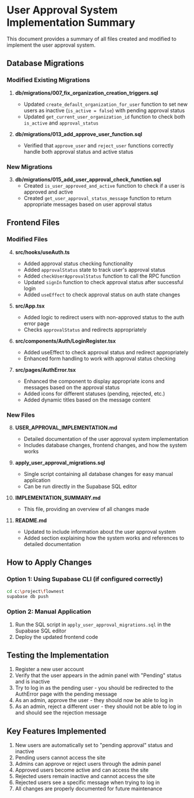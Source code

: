 # User Approval System Implementation Summary

This document provides a summary of all files created and modified to implement the user approval system.

## Database Migrations

### Modified Existing Migrations

1. **db/migrations/007_fix_organization_creation_triggers.sql**
   - Updated `create_default_organization_for_user` function to set new users as inactive (`is_active = false`) with pending approval status
   - Updated `get_current_user_organization_id` function to check both `is_active` and `approval_status`

2. **db/migrations/013_add_approve_user_function.sql**
   - Verified that `approve_user` and `reject_user` functions correctly handle both approval status and active status

### New Migrations

3. **db/migrations/015_add_user_approval_check_function.sql**
   - Created `is_user_approved_and_active` function to check if a user is approved and active
   - Created `get_user_approval_status_message` function to return appropriate messages based on user approval status

## Frontend Files

### Modified Files

4. **src/hooks/useAuth.ts**
   - Added approval status checking functionality
   - Added `approvalStatus` state to track user's approval status
   - Added `checkUserApprovalStatus` function to call the RPC function
   - Updated `signIn` function to check approval status after successful login
   - Added `useEffect` to check approval status on auth state changes

5. **src/App.tsx**
   - Added logic to redirect users with non-approved status to the auth error page
   - Checks `approvalStatus` and redirects appropriately

6. **src/components/Auth/LoginRegister.tsx**
   - Added useEffect to check approval status and redirect appropriately
   - Enhanced form handling to work with approval status checking

7. **src/pages/AuthError.tsx**
   - Enhanced the component to display appropriate icons and messages based on the approval status
   - Added icons for different statuses (pending, rejected, etc.)
   - Added dynamic titles based on the message content

### New Files

8. **USER_APPROVAL_IMPLEMENTATION.md**
   - Detailed documentation of the user approval system implementation
   - Includes database changes, frontend changes, and how the system works

9. **apply_user_approval_migrations.sql**
   - Single script containing all database changes for easy manual application
   - Can be run directly in the Supabase SQL editor

10. **IMPLEMENTATION_SUMMARY.md**
    - This file, providing an overview of all changes made

11. **README.md**
    - Updated to include information about the user approval system
    - Added section explaining how the system works and references to detailed documentation

## How to Apply Changes

### Option 1: Using Supabase CLI (if configured correctly)
```bash
cd c:\project\flownest
supabase db push
```

### Option 2: Manual Application
1. Run the SQL script in `apply_user_approval_migrations.sql` in the Supabase SQL editor
2. Deploy the updated frontend code

## Testing the Implementation

1. Register a new user account
2. Verify that the user appears in the admin panel with "Pending" status and is inactive
3. Try to log in as the pending user - you should be redirected to the AuthError page with the pending message
4. As an admin, approve the user - they should now be able to log in
5. As an admin, reject a different user - they should not be able to log in and should see the rejection message

## Key Features Implemented

1. New users are automatically set to "pending approval" status and inactive
2. Pending users cannot access the site
3. Admins can approve or reject users through the admin panel
4. Approved users become active and can access the site
5. Rejected users remain inactive and cannot access the site
6. Rejected users see a specific message when trying to log in
7. All changes are properly documented for future maintenance